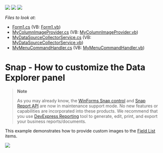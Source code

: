 <!-- default badges list -->
![](https://img.shields.io/endpoint?url=https://codecentral.devexpress.com/api/v1/VersionRange/128608861/17.2.4%2B)
[![](https://img.shields.io/badge/Open_in_DevExpress_Support_Center-FF7200?style=flat-square&logo=DevExpress&logoColor=white)](https://supportcenter.devexpress.com/ticket/details/T535534)
[![](https://img.shields.io/badge/📖_How_to_use_DevExpress_Examples-e9f6fc?style=flat-square)](https://docs.devexpress.com/GeneralInformation/403183)
<!-- default badges end -->
<!-- default file list -->
*Files to look at*:

* [Form1.cs](./CS/CustomDataExplorer/Form1.cs) (VB: [Form1.vb](./VB/CustomDataExplorer/Form1.vb))
* [MyColumnImageProvider.cs](./CS/CustomDataExplorer/MyColumnImageProvider.cs) (VB: [MyColumnImageProvider.vb](./VB/CustomDataExplorer/MyColumnImageProvider.vb))
* [MyDataSourceCollectorService.cs](./CS/CustomDataExplorer/MyDataSourceCollectorService.cs) (VB: [MyDataSourceCollectorService.vb](./VB/CustomDataExplorer/MyDataSourceCollectorService.vb))
* [MyMenuCommandHandler.cs](./CS/CustomDataExplorer/MyMenuCommandHandler.cs) (VB: [MyMenuCommandHandler.vb](./VB/CustomDataExplorer/MyMenuCommandHandler.vb))
<!-- default file list end -->
# Snap - How to customize the Data Explorer panel
> **Note**
>
> As you may already know, the [WinForms Snap control](https://docs.devexpress.com/WindowsForms/11373/controls-and-libraries/snap) and [Snap Report API](https://docs.devexpress.com/OfficeFileAPI/15188/snap-report-api) are now in maintenance support mode. No new features or capabilities are incorporated into these products. We recommend that you use [DevExpress Reporting](https://docs.devexpress.com/XtraReports/2162/reporting) tool to generate, edit, print, and export your business reports/documents.

This example demonstrates how to provide custom images to the [Field List](https://docs.devexpress.com/WindowsForms/14796/controls-and-libraries/snap/graphical-user-interface/snap-application-elements/data-explorer) items.

<img src="https://raw.githubusercontent.com/DevExpress-Examples/snap-how-to-customize-the-data-explorer-panel-t535534/17.1.3+/media/a655ee43-67e1-11e7-80c0-00155d624807.png">

<br/>


